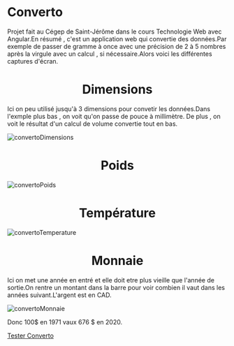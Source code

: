 # Converto 
Projet fait au Cégep de Saint-Jérôme dans le cours Technologie Web avec Angular.En résumé , c'est un application web qui convertie des données.Par exemple de passer de gramme à once avec une précision de 2 à 5 nombres après la virgule avec un calcul , si nécessaire.Alors voici les différentes captures d'écran.

# <h1 align="center">Dimensions</h1>

Ici on peu utilisé jusqu'à 3 dimensions pour convetir les données.Dans l'exmple plus bas , on voit qu'on passe de pouce à millimètre. De plus , on voit le résultat d'un calcul de volume convertie tout en bas.

![convertoDimensions](https://github.com/PikminJaune/Converto/assets/71794298/4bcf0b1b-1b1d-4492-9dcc-d864888fff1b)

# <h1 align="center">Poids</h1>

![convertoPoids](https://github.com/PikminJaune/Converto/assets/71794298/f27e8b14-d465-4197-84ec-c59862f4e8cb)

# <h1 align="center">Température</h1>

![convertoTemperature](https://github.com/PikminJaune/Converto/assets/71794298/69412a55-3d42-4d78-bafa-927db119e12f)

# <h1 align="center">Monnaie</h1>

Ici on met une année en entré et elle doit etre plus vieille que l'année de sortie.On rentre un montant dans la barre pour voir combien il vaut dans les années suivant.L'argent est en CAD.

![convertoMonnaie](https://github.com/PikminJaune/Converto/assets/71794298/2e54199a-3036-4f78-bff3-ee4be4b2f198)

Donc 100$ en 1971 vaux 676 $ en 2020.

<a href="https://1847622.techinfo-cstj.ca/3D4/converto/" target="_blank">Tester Converto</a>
